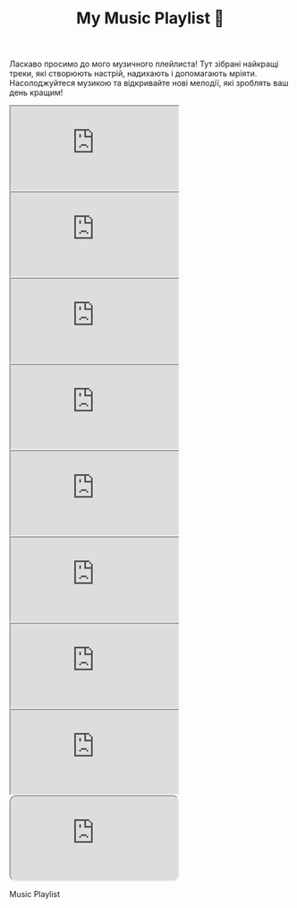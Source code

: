 <!DOCTYPE html>
<html lang="en">
<head>
    <meta charset="UTF-8">
    <meta name="viewport" content="width=device-width, initial-scale=1.0">
    <title>Music Playlist</title>
    <link rel="stylesheet" href="style.css">
</head>
<body>
    <header>
        <h1> My Music Playlist 🎵</h1>
    </header>
    <main>
        <div class="intro">
            <p>Ласкаво просимо до мого музичного плейлиста! Тут зібрані найкращі треки, які створюють настрій, надихають і допомагають мріяти. Насолоджуйтеся музикою та відкривайте нові мелодії, які зроблять ваш день кращим!</p>
        </div>
        <div class="playlist">
            <iframe src="https://open.spotify.com/embed/track/2pyjr4JKVkG03LmWBIusur?utm_source=generator&theme=0" allowfullscreen="" allow="autoplay; clipboard-write; encrypted-media; fullscreen; picture-in-picture" loading="lazy"></iframe>
            <iframe src="https://open.spotify.com/embed/track/1RvNqSMtDshenVWMFtNi6D?utm_source=generator&theme=0" allowfullscreen="" allow="autoplay; clipboard-write; encrypted-media; fullscreen; picture-in-picture" loading="lazy"></iframe>
            <iframe src="https://open.spotify.com/embed/track/3uMUdlo47oEes3kgL4T4EC?utm_source=generator&theme=0" allowfullscreen="" allow="autoplay; clipboard-write; encrypted-media; fullscreen; picture-in-picture" loading="lazy"></iframe>
            <iframe src="https://open.spotify.com/embed/track/1D1J2JhQNXjcL7QNiM7bo1?utm_source=generator&theme=0" allowfullscreen="" allow="autoplay; clipboard-write; encrypted-media; fullscreen; picture-in-picture" loading="lazy"></iframe>
            <iframe src="https://open.spotify.com/embed/track/3GaNRMHMvPxFhV3wRTIQP6?utm_source=generator&theme=0" allowfullscreen="" allow="autoplay; clipboard-write; encrypted-media; fullscreen; picture-in-picture" loading="lazy"></iframe>
            <iframe src="https://open.spotify.com/embed/track/37ozVDmL5b6NNVWFYgAlkz?utm_source=generator&theme=0" allowfullscreen="" allow="autoplay; clipboard-write; encrypted-media; fullscreen; picture-in-picture" loading="lazy"></iframe>
            <iframe src="https://open.spotify.com/embed/track/5emQyqYHyUOcuS3nsuC0sm?utm_source=generator&theme=0" allowfullscreen="" allow="autoplay; clipboard-write; encrypted-media; fullscreen; picture-in-picture" loading="lazy"></iframe>
            <iframe src="https://open.spotify.com/embed/track/18CEEhZoQBHBiGfGANm0zJ?utm_source=generator&theme=0" allowfullscreen="" allow="autoplay; clipboard-write; encrypted-media; fullscreen; picture-in-picture" loading="lazy"></iframe>
            <iframe style="border-radius:12px" src="https://open.spotify.com/embed/track/4Je0R9mZ6gY7IjIkvxoq7r?utm_source=generator&theme=0"allow="autoplay; clipboard-write; encrypted-media; fullscreen; picture-in-picture" loading="lazy"></iframe>
        </div>
    </main>
    <footer>
        <p> Music Playlist</p>
    </footer>
</body>
</html>
